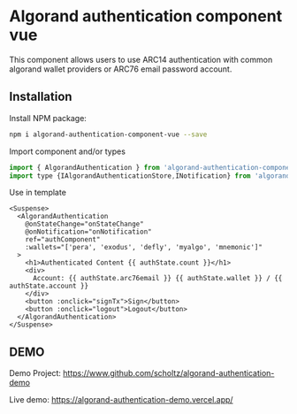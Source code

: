 # Algorand authentication component vue

This component allows users to use ARC14 authentication with common algorand wallet providers or ARC76 email password account.

## Installation

Install NPM package:

```bash
npm i algorand-authentication-component-vue --save
```

Import component and/or types

```js
import { AlgorandAuthentication } from 'algorand-authentication-component-vue'
import type {IAlgorandAuthenticationStore,INotification} from 'algorand-authentication-component-vue'
```

Use in template

```vue
<Suspense>
  <AlgorandAuthentication
    @onStateChange="onStateChange"
    @onNotification="onNotification"
    ref="authComponent"
    :wallets="['pera', 'exodus', 'defly', 'myalgo', 'mnemonic']"
  >
    <h1>Authenticated Content {{ authState.count }}</h1>
    <div>
      Account: {{ authState.arc76email }} {{ authState.wallet }} / {{ authState.account }}
    </div>
    <button :onclick="signTx">Sign</button>
    <button :onclick="logout">Logout</button>
  </AlgorandAuthentication>
</Suspense>
```

## DEMO

Demo Project: https://www.github.com/scholtz/algorand-authentication-demo

Live demo: https://algorand-authentication-demo.vercel.app/

